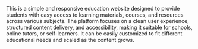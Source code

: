 This is a simple and responsive education website designed to provide students with easy access to learning materials, courses, and resources across various subjects. The platform focuses on a clean user experience, structured content delivery, and accessibility, making it suitable for schools, online tutors, or self-learners. It can be easily customized to fit different educational needs and scaled as the content grows.
